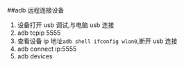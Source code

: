##adb 远程连接设备

1. 设备打开 usb 调试,与电脑 usb 连接
2. adb tcpip 5555
3. 查看设备 ip 地址`adb shell ifconfig wlan0`,断开 usb 连接
4. adb connect ip:5555
5. adb devices
